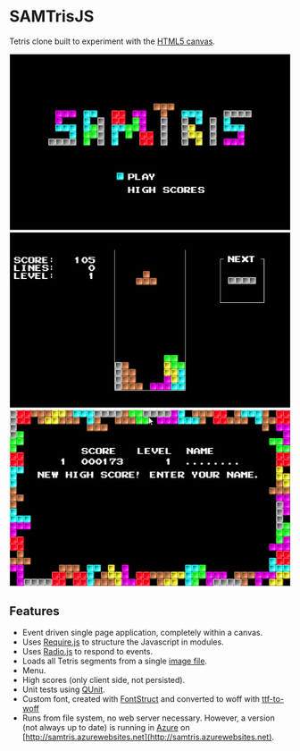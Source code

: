 # SAMTrisJS
Tetris clone built to experiment with the [HTML5 canvas](https://www.w3schools.com/html/html5_canvas.asp).

![samtris](https://github.com/samegens/samtrisjs/blob/master/screenshots/samtris.png?raw=true) ![game](https://github.com/samegens/samtrisjs/blob/master/screenshots/game.png?raw=true) ![highscore](https://github.com/samegens/samtrisjs/blob/master/screenshots/highscore.png?raw=true)

## Features

- Event driven single page application, completely within a canvas.
- Uses [Require.js](http://requirejs.org/) to structure the Javascript in modules.
- Uses [Radio.js](http://radio.uxder.com/) to respond to events.
- Loads all Tetris segments from a single [image file](https://github.com/samegens/samtrisjs/blob/master/img/blocks.png?raw=true).
- Menu.
- High scores (only client side, not persisted).
- Unit tests using [QUnit](https://qunitjs.com/).
- Custom font, created with [FontStruct](http://fontstruct.com/) and converted to woff with [ttf-to-woff](http://everythingfonts.com/ttf-to-woff)
- Runs from file system, no web server necessary. However, a version (not always up to date) is running in [Azure](https://azure.microsoft.com/) on [http://samtris.azurewebsites.net](http://samtris.azurewebsites.net).
